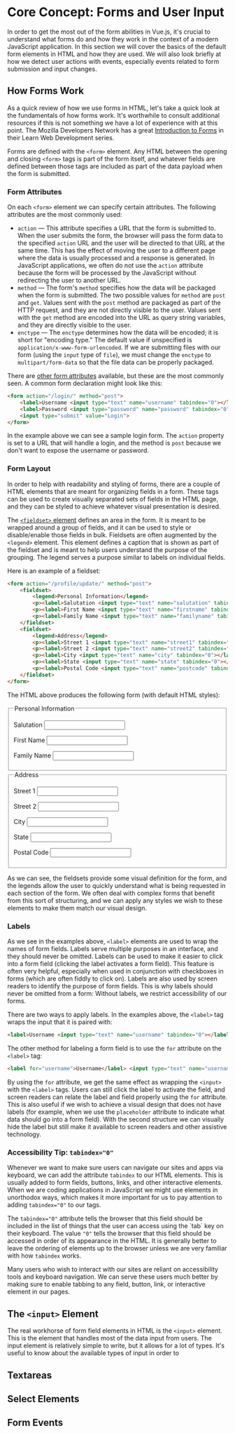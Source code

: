 # Core Concept: Forms and User Input

In order to get the most out of the form abilities in Vue.js, it's crucial to understand what forms do and how they work in the context of a modern JavaScript application. In this section we will cover the basics of the default form elements in HTML and how they are used. We will also look briefly at how we detect user actions with events, especially events related to form submission and input changes.

## How Forms Work
As a quick review of how we use forms in HTML, let's take a quick look at the fundamentals of how forms work. It's worthwhile to consult additional resources if this is not something we have a lot of experience with at this point. The Mozilla Developers Network has a great [Introduction to Forms](https://developer.mozilla.org/en-US/docs/Learn/HTML/Forms) in their Learn Web Development series.

Forms are defined with the `<form>` element. Any HTML between the opening and closing `<form>` tags is part of the form itself, and whatever fields are defined between those tags are included as part of the data payload when the form is submitted.

### Form Attributes
On each `<form>` element we can specify certain attributes. The following attributes are the most commonly used:

* `action` &mdash; This attribute specifies a URL that the form is submitted to. When the user submits the form, the browser will pass the form data to the specified `action` URL and the user will be directed to that URL at the same time. This has the effect of moving the user to a different page where the data is usually processed and a response is generated. In JavaScript applications, we often do not use the `action` attribute because the form will be processed by the JavaScript without redirecting the user to another URL.
* `method` &mdash; The form's `method` specifies how the data will be packaged when the form is submitted. The two possible values for `method` are `post` and `get`. Values sent with the `post` method are packaged as part of the HTTP request, and they are not directly visible to the user. Values sent with the `get` method are encoded into the URL as query string variables, and they are directly visible to the user.
* `enctype` &mdash; The `enctype` determines how the data will be encoded; it is short for "encoding type." The default value if unspecified is `application/x-www-form-urlencoded`. If we are submitting files with our form (using the `input` type of `file`), we must change the `enctype` to `multipart/form-data` so that the file data can be properly packaged. 

There are [other form attributes](https://developer.mozilla.org/en-US/docs/Web/HTML/Element/form) available, but these are the most commonly seen. A common form declaration might look like this:

```html
<form action="/login/" method="post">
    <label>Username <input type="text" name="username" tabindex="0"></label>
    <label>Password <input type="password" name="password" tabindex="0"></label>
    <input type="submit" value="Login">
</form>
```

In the example above we can see a sample login form. The `action` property is set to a URL that will handle a login, and the method is `post` because we don't want to expose the username or password.

### Form Layout
In order to help with readability and styling of forms, there are a couple of HTML elements that are meant for organizing fields in a form. These tags can be used to create visually separated sets of fields in the HTML page, and they can be styled to achieve whatever visual presentation is desired. 

The [`<fieldset>` element](https://developer.mozilla.org/en-US/docs/Web/HTML/Element/fieldset) defines an area in the form. It is meant to be wrapped around a group of fields, and it can be used to style or disable/enable those fields in bulk. Fieldsets are often augmented by the `<legend>` element. This element defines a caption that is shown as part of the fieldset and is meant to help users understand the purpose of the grouping. The legend serves a purpose similar to labels on individual fields.

Here is an example of a fieldset:

```html
<form action="/profile/update/" method="post">
    <fieldset>
        <legend>Personal Information</legend>
        <p><label>Salutation <input type="text" name="salutation" tabindex="0"></label></p>
        <p><label>First Name <input type="text" name="firstname" tabindex="0"></label></p>
        <p><label>Family Name <input type="text" name="familyname" tabindex="0"></label></p>
    </fieldset>
    <fieldset>
        <legend>Address</legend>
        <p><label>Street 1 <input type="text" name="street1" tabindex="0"></label></p>
        <p><label>Street 2 <input type="text" name="street2" tabindex="0"></label></p>
        <p><label>City <input type="text" name="city" tabindex="0"></label></p>
        <p><label>State <input type="text" name="state" tabindex="0"></label></p>
        <p><label>Postal Code <input type="text" name="postcode" tabindex="0"></label></p>
    </fieldset>
</form>
```

The HTML above produces the following form (with default HTML styles):

<form action="/profile/update/" method="post">
    <fieldset>
        <legend>Personal Information</legend>
        <p><label>Salutation <input type="text" name="salutation" tabindex="0"></label></p>
        <p><label>First Name <input type="text" name="firstname" tabindex="0"></label></p>
        <p><label>Family Name <input type="text" name="familyname" tabindex="0"></label></p>
    </fieldset>
    <fieldset>
        <legend>Address</legend>
        <p><label>Street 1 <input type="text" name="street1" tabindex="0"></label></p>
        <p><label>Street 2 <input type="text" name="street2" tabindex="0"></label></p>
        <p><label>City <input type="text" name="city" tabindex="0"></label></p>
        <p><label>State <input type="text" name="state" tabindex="0"></label></p>
        <p><label>Postal Code <input type="text" name="postcode" tabindex="0"></label></p>
    </fieldset>
</form>


As we can see, the fieldsets provide some visual definition for the form, and the legends allow the user to quickly understand what is being requested in each section of the form. We often deal with complex forms that benefit from this sort of structuring, and we can apply any styles we wish to these elements to make them match our visual design.

### Labels
As we see in the examples above, `<label>` elements are used to wrap the names of form fields. Labels serve multiple purposes in an interface, and they should never be omitted. Labels can be used to make it easier to click into a form field (clicking the label activates a form field). This feature is often very helpful, especially when used in conjunction with checkboxes in forms (which are often fiddly to click on). Labels are also used by screen readers to identify the purpose of form fields. This is why labels should never be omitted from a form: Without labels, we restrict accessibility of our forms.

There are two ways to apply labels. In the examples above, the `<label>` tag wraps the input that it is paired with:

```html
<label>Username <input type="text" name="username" tabindex="0"></label>
```

The other method for labeling a form field is to use the `for` attribute on the `<label>` tag:

```html
<label for="username">Username</label> <input type="text" name="username" tabindex="0">
```
By using the `for` attribute, we get the same effect as wrapping the `<input>` with the `<label>` tags. Users can still click the label to activate the field, and screen readers can relate the label and field properly using the `for` attribute. This is also useful if we wish to achieve a visual design that does not have labels (for example, when we use the `placeholder` attribute to indicate what data should go into a form field). With the second structure we can visually hide the label but still make it available to screen readers and other assistive technology.

<div class="tip-box">
    <h3>Accessibility Tip: <code>tabindex="0"</code></h3>
    <p>Whenever we want to make sure users can navigate our sites and apps via keyboard, we can add the attribute <code>tabindex</code> to our HTML elements. This is usually added to form fields, buttons, links, and other interactive elements. When we are coding applications in JavaScript we might use elements in unorthodox ways, which makes it more important for us to pay attention to adding <code>tabindex="0"</code> to our tags.</p>
    <p>The <code>tabindex="0"</code> attribute tells the browser that this field should be included in the list of things that the user can access using the `tab` key on their keyboard. The value <code>"0"</code> tells the browser that this field should be accessed in order of its appearance in the HTML. It is generally better to leave the ordering of elements up to the browser unless we are very familiar with how <code>tabindex</code> works.</p>
    <p>Many users who wish to interact with our sites are reliant on accessibility tools and keyboard navigation. We can serve these users much better by making sure to enable tabbing to any field, button, link, or interactive element in our pages.</p>
</div>


## The `<input>` Element
The real workhorse of form field elements in HTML is the `<input>` element. This is the element that handles most of the data input from users. The input element is relatively simple to write, but it allows for a lot of types. It's useful to know about the available types of input in order to 

## Textareas

## Select Elements

## Form Events









